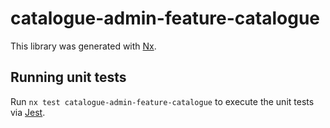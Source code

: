 # catalogue-admin-feature-catalogue

This library was generated with [Nx](https://nx.dev).

## Running unit tests

Run `nx test catalogue-admin-feature-catalogue` to execute the unit tests via [Jest](https://jestjs.io).
